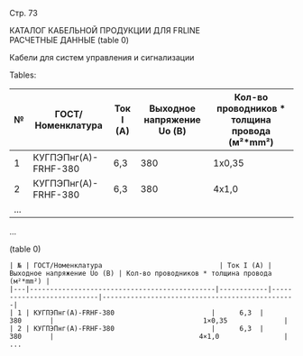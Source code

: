 Стр. 73

КАТАЛОГ КАБЕЛЬНОЙ ПРОДУКЦИИ ДЛЯ FRLINE  
РАСЧЕТНЫЕ ДАННЫЕ 
(table 0)

Кабели для систем управления и сигнализации  

Tables:

| № | ГОСТ/Номенклатура                             | Ток I (A) | Выходное напряжение Uo (В) | Кол-во проводников * толщина провода (м²*mm²) |
|---|----------------------------------------------|------------|---------------------------|------------------------------------------------|
| 1 | КУГПЭПнг(А)-FRHF-380                        |        6,3 |                  380     |                                       1x0,35               |
| 2 | КУГПЭПнг(А)-FRHF-380                        |        6,3 |                  380     |                                      4x1,0                |
| ... |                                          |            |                         |                                         |

... 

(table 0)
```
| № | ГОСТ/Номенклатура                             | Ток I (A) | Выходное напряжение Uo (В) | Кол-во проводников * толщина провода (м²*mm²) |
|---|----------------------------------------------|------------|---------------------------|------------------------------------------------|
| 1 | КУГПЭПнг(А)-FRHF-380                        |      6,3  |                 380       |                                     1×0,35              |
| 2 | КУГПЭПнг(А)-FRHF-380                        |      6,3  |                 380       |                                    4×1,0                |
...